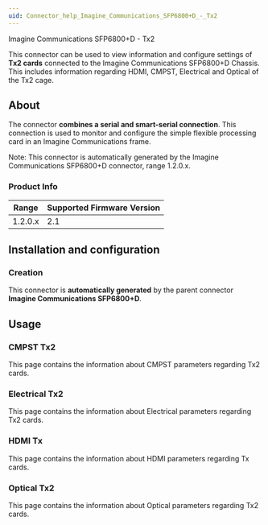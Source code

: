 ```yaml
---
uid: Connector_help_Imagine_Communications_SFP6800+D_-_Tx2
---
```


Imagine Communications SFP6800+D - Tx2

This connector can be used to view information and configure settings of **Tx2 cards** connected to the Imagine Communications SFP6800+D Chassis. This includes information regarding HDMI, CMPST, Electrical and Optical of the Tx2 cage.

## About

The connector **combines a **serial** and **smart-serial** connection**. This connection is used to monitor and configure the simple flexible processing card in an Imagine Communications frame.

Note: This connector is automatically generated by the Imagine Communications SFP6800+D connector, range 1.2.0.x.

### Product Info

| Range | Supported Firmware Version |
|------------------|-----------------------------|
| 1.2.0.x          | 2.1                         |

## Installation and configuration

### Creation

This connector is **automatically generated** by the parent connector **Imagine Communications SFP6800+D**.

## Usage

### CMPST Tx2

This page contains the information about CMPST parameters regarding Tx2 cards.

### Electrical Tx2

This page contains the information about Electrical parameters regarding Tx2 cards.

### HDMI Tx

This page contains the information about HDMI parameters regarding Tx cards.

### Optical Tx2

This page contains the information about Optical parameters regarding Tx2 cards.
